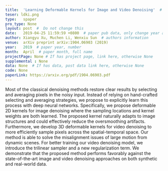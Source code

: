 ```yaml
---
title:  'Learning Deformable Kernels for Image and Video Denoising'  #  Paper title, covered by ''
teser: ldki.png
type:   spaper
pro_type: None
layout: post  #  Do not change this
date:   2019-04-25 11:59:59 +0800  # paper pub data, only change year and month according to this format
author: Xiangyu Xu, Muchen Li, Wenxiu Sun  # authors information
venue:  arXiv preprint arXiv:1904.06903 (2019)
year:   2019  # paper year, number
month:  April  # paper month, full name
projectPage: None # If has project page, link here, otherwise None
supplemental : None
data: None  # If has data, post data link here, otherwise None
code: None
paperLink: https://arxiv.org/pdf/1904.06903.pdf
---
```


Most of the classical denoising methods restore clear results by selecting and averaging pixels in the noisy input. Instead of relying on hand-crafted selecting and averaging strategies, we propose to explicitly learn this process with deep neural networks. Specifically, we propose deformable 2D kernels for image denoising where the sampling locations and kernel weights are both learned. The proposed kernel naturally adapts to image structures and could effectively reduce the oversmoothing artifacts. Furthermore, we develop 3D deformable kernels for video denoising to more efficiently sample pixels across the spatial-temporal space. Our method is able to solve the misalignment issues of large motion from dynamic scenes. For better training our video denoising model, we introduce the trilinear sampler and a new regularization term. We demonstrate that the proposed method performs favorably against the state-of-the-art image and video denoising approaches on both synthetic and real-world data.

